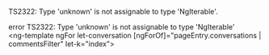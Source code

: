TS2322: Type 'unknown' is not assignable to type 'NgIterable<any>'.

error TS2322: Type 'unknown' is not assignable to type 'NgIterable<any>'  
<ng-template ngFor let-conversation [ngForOf]="pageEntry.conversations | commentsFilter" let-k="index">
